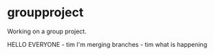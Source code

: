 # groupproject
Working on a group project.

HELLO EVERYONE - tim
I'm merging branches - tim
what
is
happening
